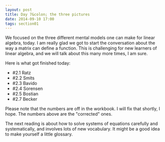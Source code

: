 ```yaml
---
layout: post
title: Day 7&colon; the three pictures
date: 2014-09-10 17:00
tags: section01
---
```


We focused on the three different mental models one can make for linear algebra, today.
I am really glad we got to start the conversation about the way a matrix can define
a function. This is challenging for new learners of linear algebra, and we will
talk about this many more times, I am sure.

Here is what got finished today:

  * \#2.1 Ratz
  * \#2.2 Smits
  * \#2.3 Bavido
  * \#2.4 Sorensen
  * \#2.5 Bostian
  * \#2.7 Becker

Please note that the numbers are off in the workbook. I will fix that shortly, I
hope. The numbers above are the "corrected" ones.

The next reading is about how to solve systems of equations carefully and
systematically, and involves lots of new vocabulary. It might be a good idea to
make yourself a little glossary.
